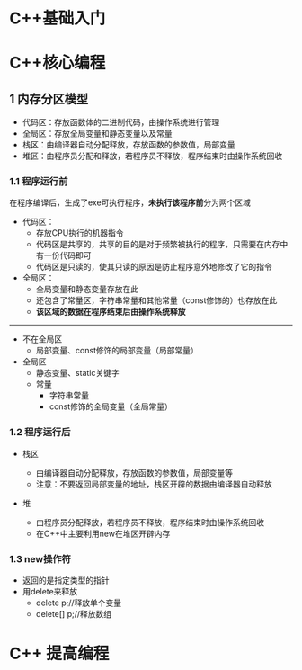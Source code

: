 # C++基础入门

# C++核心编程

## 1 内存分区模型

* 代码区：存放函数体的二进制代码，由操作系统进行管理
* 全局区：存放全局变量和静态变量以及常量
* 栈区：由编译器自动分配释放，存放函数的参数值，局部变量
* 堆区：由程序员分配和释放，若程序员不释放，程序结束时由操作系统回收

### 1.1 程序运行前

在程序编译后，生成了exe可执行程序，**未执行该程序前**分为两个区域

* 代码区：
  * 存放CPU执行的机器指令
  * 代码区是共享的，共享的目的是对于频繁被执行的程序，只需要在内存中有一份代码即可
  * 代码区是只读的，使其只读的原因是防止程序意外地修改了它的指令
* 全局区：
  * 全局变量和静态变量存放在此
  * 还包含了常量区，字符串常量和其他常量（const修饰的）也存放在此
  * **该区域的数据在程序结束后由操作系统释放**

---

* 不在全局区
  * 局部变量、const修饰的局部变量（局部常量）
* 全局区
  * 静态变量、static关键字
  * 常量
    * 字符串常量
    * const修饰的全局变量（全局常量）

### 1.2 程序运行后

* 栈区
  * 由编译器自动分配释放，存放函数的参数值，局部变量等
  * 注意：不要返回局部变量的地址，栈区开辟的数据由编译器自动释放

* 堆
  * 由程序员分配释放，若程序员不释放，程序结束时由操作系统回收
  * 在C++中主要利用new在堆区开辟内存


### 1.3 new操作符

* 返回的是指定类型的指针
* 用delete来释放
  * delete p;//释放单个变量
  * delete[] p;//释放数组

# C++ 提高编程

